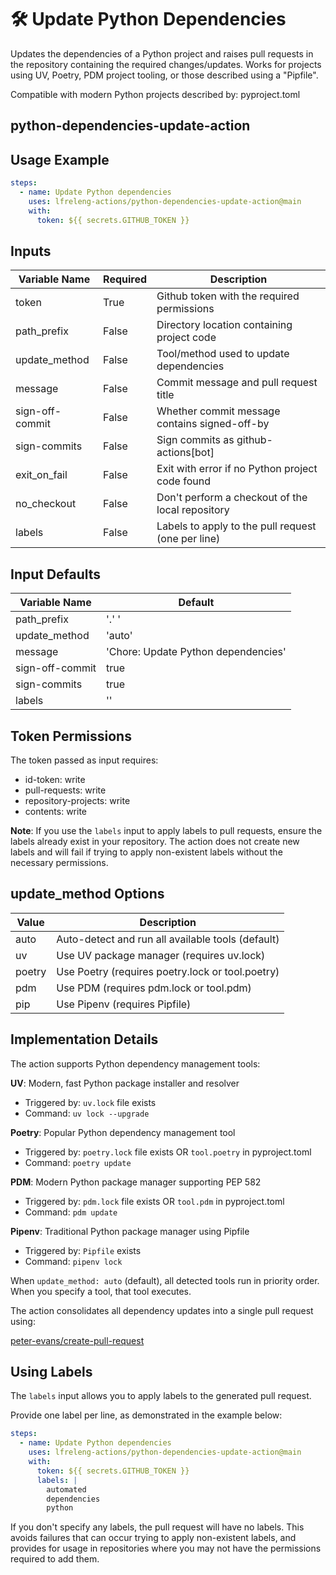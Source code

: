<!--
# SPDX-License-Identifier: Apache-2.0
# SPDX-FileCopyrightText: 2025 The Linux Foundation
-->

# 🛠️ Update Python Dependencies

Updates the dependencies of a Python project and raises pull requests in the
repository containing the required changes/updates. Works for projects using
UV, Poetry, PDM project tooling, or those described using a "Pipfile".

Compatible with modern Python projects described by: pyproject.toml

## python-dependencies-update-action

## Usage Example

<!-- markdownlint-disable MD046 -->

```yaml
steps:
  - name: Update Python dependencies
    uses: lfreleng-actions/python-dependencies-update-action@main
    with:
      token: ${{ secrets.GITHUB_TOKEN }}
```

<!-- markdownlint-enable MD046 -->

## Inputs

<!-- markdownlint-disable MD013 -->

| Variable Name   | Required | Description                                        |
| --------------- | -------- | -------------------------------------------------- |
| token           | True     | Github token with the required permissions         |
| path_prefix     | False    | Directory location containing project code         |
| update_method   | False    | Tool/method used to update dependencies            |
| message         | False    | Commit message and pull request title              |
| sign-off-commit | False    | Whether commit message contains signed-off-by      |
| sign-commits    | False    | Sign commits as github-actions[bot]                |
| exit_on_fail    | False    | Exit with error if no Python project code found    |
| no_checkout     | False    | Don't perform a checkout of the local repository   |
| labels          | False    | Labels to apply to the pull request (one per line) |

<!-- markdownlint-enable MD013 -->

## Input Defaults

<!-- markdownlint-disable MD013 -->

| Variable Name   | Default                             |
| --------------- | ----------------------------------- |
| path_prefix     | '.' '                               |
| update_method   | 'auto'                              |
| message         | 'Chore: Update Python dependencies' |
| sign-off-commit | true                                |
| sign-commits    | true                                |
| labels          | ''                                  |

<!-- markdownlint-enable MD013 -->

## Token Permissions

The token passed as input requires:

- id-token: write
- pull-requests: write
- repository-projects: write
- contents: write

**Note**: If you use the `labels` input to apply labels to pull requests,
ensure the labels already exist in your repository. The action does not create
new labels and will fail if trying to apply non-existent labels without the
necessary permissions.

## update_method Options

| Value   | Description                                       |
| ------- | ------------------------------------------------- |
| auto    | Auto-detect and run all available tools (default) |
| uv      | Use UV package manager (requires uv.lock)         |
| poetry  | Use Poetry (requires poetry.lock or tool.poetry)  |
| pdm     | Use PDM (requires pdm.lock or tool.pdm)           |
| pip     | Use Pipenv (requires Pipfile)                     |

## Implementation Details

The action supports Python dependency management tools:

**UV**: Modern, fast Python package installer and resolver

- Triggered by: `uv.lock` file exists
- Command: `uv lock --upgrade`

**Poetry**: Popular Python dependency management tool

- Triggered by: `poetry.lock` file exists OR `tool.poetry` in pyproject.toml
- Command: `poetry update`

**PDM**: Modern Python package manager supporting PEP 582

- Triggered by: `pdm.lock` file exists OR `tool.pdm` in pyproject.toml
- Command: `pdm update`

**Pipenv**: Traditional Python package manager using Pipfile

- Triggered by: `Pipfile` exists
- Command: `pipenv lock`

When `update_method: auto` (default), all detected tools run in priority
order. When you specify a tool, that tool executes.

The action consolidates all dependency updates into a single pull request using:

[peter-evans/create-pull-request](https://github.com/peter-evans/create-pull-request)

## Using Labels

The `labels` input allows you to apply labels to the generated pull request.

Provide one label per line, as demonstrated in the example below:

```yaml
steps:
  - name: Update Python dependencies
    uses: lfreleng-actions/python-dependencies-update-action@main
    with:
      token: ${{ secrets.GITHUB_TOKEN }}
      labels: |
        automated
        dependencies
        python
```

If you don't specify any labels, the pull request will have no labels. This
avoids failures that can occur trying to apply non-existent
labels, and provides for usage in repositories where you may not have the
permissions required to add them.
